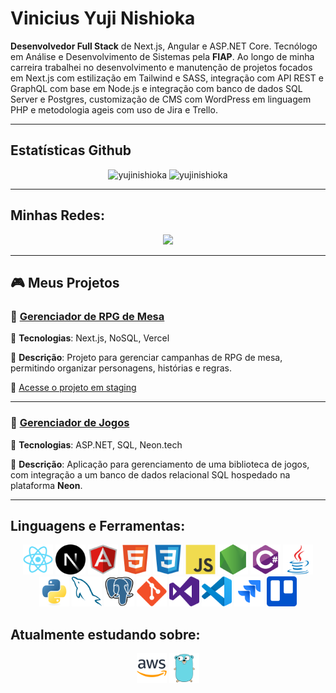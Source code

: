 # Vinicius Yuji Nishioka

**Desenvolvedor Full Stack** de Next.js, Angular e ASP.NET Core. Tecnólogo em Análise e Desenvolvimento de Sistemas pela **FIAP**. Ao longo de minha carreira trabalhei no desenvolvimento e manutenção de projetos focados em Next.js com estilização em Tailwind e SASS, integração com API REST e GraphQL com base em Node.js e integração com banco de dados SQL Server e Postgres, customização de CMS com WordPress em linguagem PHP e metodologia ageis com uso de Jira e Trello.

---

## Estatísticas Github

<div align="center">
    <img src="https://github-readme-stats.vercel.app/api/top-langs/?username=yujinishioka&exclude_repo=disruptive-architectures,ai-chatbot&show_icons=true&layout=compact&langs_count=8&theme=dark" alt="yujinishioka"/>
    <img src="https://github-readme-stats.vercel.app/api?username=yujinishioka&show_icons=true&theme=dark&include_all_commits=true&count_private=true" alt="yujinishioka"/>
</div>

---

## Minhas Redes:

<div align="center">
    <a href="https://www.linkedin.com/in/yuji-nishioka/" target="_blank"><img src="https://img.shields.io/badge/-LinkedIn-%230077B5?style=for-the-badge&logo=linkedin&logoColor=white" target="_blank"></a>
</div>

---

## 🎮 Meus Projetos

### 🔹 [Gerenciador de RPG de Mesa](https://github.com/yujinishioka/rpg-manager)

📌 **Tecnologias**: Next.js, NoSQL, Vercel

📌 **Descrição**: Projeto para gerenciar campanhas de RPG de mesa, permitindo organizar personagens, histórias e regras.

🔗 [Acesse o projeto em staging](https://rpg-manager-chi.vercel.app)

---

### 🔹 [Gerenciador de Jogos](https://github.com/yujinishioka/games-manager-asp-net)

📌 **Tecnologias**: ASP.NET, SQL, Neon.tech

📌 **Descrição**: Aplicação para gerenciamento de uma biblioteca de jogos, com integração a um banco de dados relacional SQL hospedado na plataforma **Neon**.

---

## Linguagens e Ferramentas:

<div align="center">
    <code><img height="48" src="https://raw.githubusercontent.com/devicons/devicon/master/icons/react/react-original.svg"></code>
    <code><img height="48" src="https://raw.githubusercontent.com/devicons/devicon/master/icons/nextjs/nextjs-original.svg"></code>
    <code><img height="48" src="https://raw.githubusercontent.com/devicons/devicon/master/icons/angularjs/angularjs-original.svg"></code>
    <code><img height="48" src="https://raw.githubusercontent.com/devicons/devicon/master/icons/html5/html5-original.svg"></code>
    <code><img height="48" src="https://raw.githubusercontent.com/devicons/devicon/master/icons/css3/css3-original.svg"></code>
    <code><img height="48" src="https://raw.githubusercontent.com/devicons/devicon/master/icons/javascript/javascript-original.svg"></code>
    <code><img height="48" src="https://raw.githubusercontent.com/devicons/devicon/master/icons/nodejs/nodejs-original.svg"></code>
    <code><img height="48" src="https://raw.githubusercontent.com/devicons/devicon/master/icons/csharp/csharp-original.svg"></code>
    <code><img height="48" src="https://raw.githubusercontent.com/devicons/devicon/master/icons/java/java-original.svg"></code>
    <code><img height="48" src="https://raw.githubusercontent.com/devicons/devicon/master/icons/python/python-original.svg"></code>
    <code><img height="48" src="https://raw.githubusercontent.com/devicons/devicon/master/icons/mysql/mysql-original.svg"></code>
    <code><img height="48" src="https://raw.githubusercontent.com/devicons/devicon/master/icons/postgresql/postgresql-original.svg"></code>
    <code><img height="48" src="https://raw.githubusercontent.com/devicons/devicon/master/icons/git/git-original.svg"></code>
    <code><img height="48" src="https://raw.githubusercontent.com/devicons/devicon/master/icons/visualstudio/visualstudio-plain.svg"></code>
    <code><img height="48" src="https://raw.githubusercontent.com/devicons/devicon/master/icons/vscode/vscode-original.svg"></code>
    <code><img height="48" src="https://raw.githubusercontent.com/devicons/devicon/master/icons/jira/jira-original.svg"></code>
    <code><img height="48" src="https://raw.githubusercontent.com/devicons/devicon/master/icons/trello/trello-plain.svg"></code>
</div>

## Atualmente estudando sobre:

<div align="center">
    <code><img height="48" src="https://raw.githubusercontent.com/devicons/devicon/master/icons/amazonwebservices/amazonwebservices-original-wordmark.svg"></code>
    <code><img height="48" src="https://raw.githubusercontent.com/devicons/devicon/master/icons/go/go-original.svg"></code>
</div>
